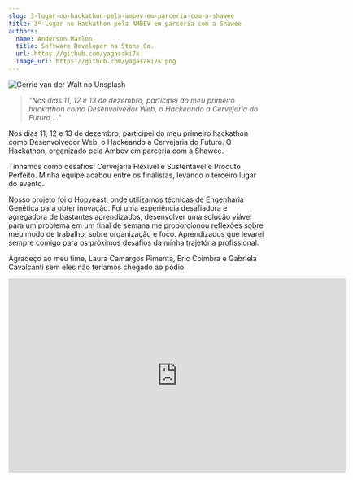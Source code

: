 ```yaml
---
slug: 3-lugar-no-hackathon-pela-ambev-em-parceria-com-a-shawee
title: 3º Lugar no Hackathon pela AMBEV em parceria com a Shawee
authors:
  name: Anderson Marlon
  title: Software Developer na Stone Co.
  url: https://github.com/yagasaki7k
  image_url: https://github.com/yagasaki7k.png
---
```


![Gerrie van der Walt no Unsplash](https://images.unsplash.com/photo-1566633806327-68e152aaf26d?ixlib=rb-4.0.3&ixid=MnwxMjA3fDB8MHxwaG90by1wYWdlfHx8fGVufDB8fHx8&auto=format&fit=crop&w=870&q=80)

> _"Nos dias 11, 12 e 13 de dezembro, participei do meu primeiro hackathon como Desenvolvedor Web, o Hackeando a Cervejaria do Futuro …"_

Nos dias 11, 12 e 13 de dezembro, participei do meu primeiro hackathon como Desenvolvedor Web, o Hackeando a Cervejaria do Futuro. O Hackathon, organizado pela Ambev em parceria com a Shawee.

Tínhamos como desafios: Cervejaria Flexível e Sustentável e Produto Perfeito. Minha equipe acabou entre os finalistas, levando o terceiro lugar do evento.

Nosso projeto foi o Hopyeast, onde utilizamos técnicas de Engenharia Genética para obter inovação. Foi uma experiência desafiadora e agregadora de bastantes aprendizados, desenvolver uma solução viável para um problema em um final de semana me proporcionou reflexões sobre meu modo de trabalho, sobre organização e foco. Aprendizados que levarei sempre comigo para os próximos desafios da minha trajetória profissional.

Agradeço ao meu time, Laura Camargos Pimenta, Eric Coimbra e Gabriela Cavalcanti sem eles não teríamos chegado ao pódio.

<center><iframe width="663" height="382" src="https://www.youtube.com/embed/KOVlXuQGAzY" title="HACKA AMBEV: Grandes soluções para a Cervejaria do Futuro" frameborder="0" allow="accelerometer; autoplay; clipboard-write; encrypted-media; gyroscope; picture-in-picture" allowfullscreen></iframe></center>
